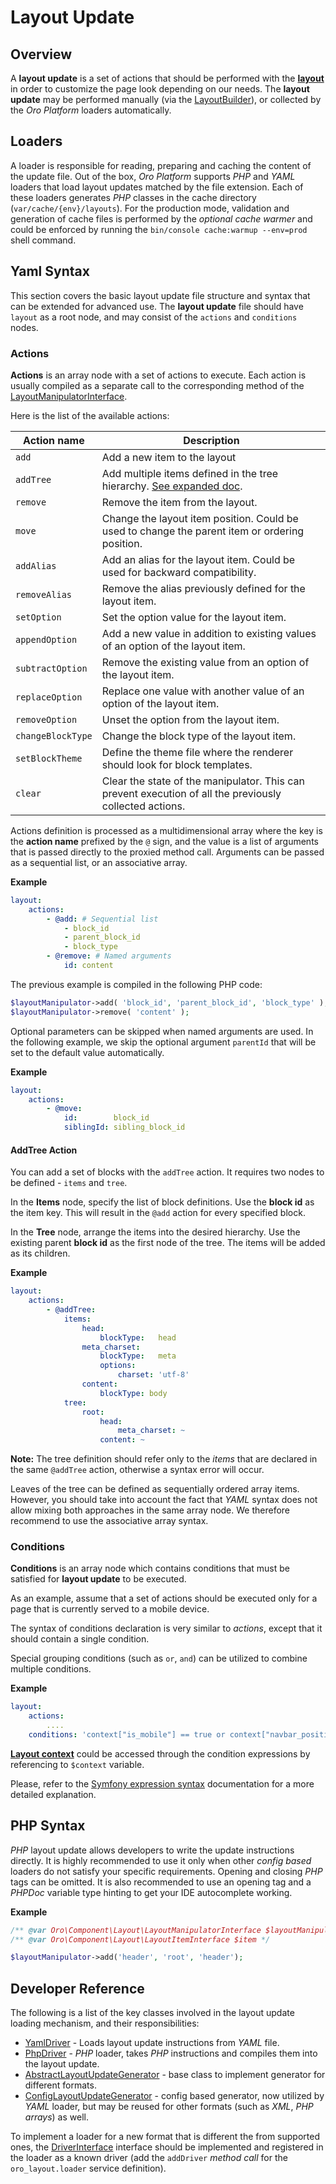 # Layout Update

## Overview

A **layout update** is a set of actions that should be performed with the **[layout](what_is_layout.md)** in order to
customize the page look depending on our needs. The **layout update** may be performed manually
(via the [LayoutBuilder](../../../../Component/Layout/LayoutBuilder.php)), or collected by the *Oro Platform* loaders automatically.

## Loaders

A loader is responsible for reading, preparing and caching the content of the update file. Out of the box, *Oro Platform* supports *PHP* and *YAML* loaders that load layout updates matched by the file extension. Each of these loaders generates *PHP* classes in the cache directory (`var/cache/{env}/layouts`). For the production mode, validation and generation of cache files is performed by the *optional cache warmer* and could be enforced by running the `bin/console cache:warmup --env=prod` shell command.

## Yaml Syntax

This section covers the basic layout update file structure and syntax that can be extended for advanced use.
The **layout update** file should have `layout` as a root node, and may consist of the `actions` and `conditions` nodes.

### Actions

**Actions** is an array node with a set of actions to execute. Each action is usually compiled as a separate call to the corresponding method of the [LayoutManipulatorInterface](../../../../Component/Layout/LayoutManipulatorInterface.php).

Here is the list of the available actions:

| Action name | Description |
|------- |-------------|
| `add` | Add a new item to the layout |
| `addTree` | Add multiple items defined in the tree hierarchy. [See expanded doc](#addtree-action). |
| `remove` | Remove the item from the layout. |
| `move` | Change the layout item position. Could be used to change the parent item or ordering position. |
| `addAlias` | Add an alias for the layout item. Could be used for backward compatibility. |
| `removeAlias` | Remove the alias previously defined for the layout item. |
| `setOption` | Set the option value for the layout item. |
| `appendOption` | Add a new value in addition to existing values of an option of the layout item. |
| `subtractOption` | Remove the existing value from an option of the layout item. |
| `replaceOption` | Replace one value with another value of an option of the layout item. |
| `removeOption` | Unset the option from the layout item. |
| `changeBlockType` | Change the block type of the layout item. |
| `setBlockTheme` | Define the theme file where the renderer should look for block templates. |
| `clear` | Clear the state of the manipulator. This can prevent execution of all the previously collected actions. |

Actions definition is processed as a multidimensional array where the key is the **action name** prefixed by the `@` sign, and the value is a list of arguments that is passed directly to the proxied method call. Arguments can be passed as a sequential list, or an associative array.

**Example**

```yaml
layout:
    actions:
        - @add: # Sequential list
            - block_id
            - parent_block_id
            - block_type
        - @remove: # Named arguments
            id: content
```

The previous example is compiled in the following PHP code:

```php
$layoutManipulator->add( 'block_id', 'parent_block_id', 'block_type' );
$layoutManipulator->remove( 'content' );
```

Optional parameters can be skipped when named arguments are used. In the following example, we skip the optional argument `parentId` that will be set to the default value automatically.

**Example**

```yaml
layout:
    actions:
        - @move:
            id:        block_id
            siblingId: sibling_block_id
```

#### AddTree Action

You can add a set of blocks with the `addTree` action. It requires two nodes to be defined - `items` and `tree`.

In the **Items** node, specify the list of block definitions. Use the **block id**  as the item key. This will result in the `@add` action for every specified block.

In the **Tree** node, arrange the items into the desired hierarchy. Use the existing parent **block id** as the first node of the tree. The items will be added as its children.
 

**Example**

```yaml
layout:
    actions:
        - @addTree:
            items:
                head:
                    blockType:   head
                meta_charset:
                    blockType:   meta
                    options:
                        charset: 'utf-8'
                content:
                    blockType: body
            tree:
                root:
                    head:
                        meta_charset: ~
                    content: ~
```

**Note:** The tree definition should refer only to the *items* that are declared in the same `@addTree` action, otherwise a syntax error will occur.

Leaves of the tree can be defined as sequentially ordered array items. However, you should take into account the fact that *YAML* syntax does not allow mixing both approaches in the same array node. We therefore recommend to use the associative array syntax.

### Conditions

**Conditions** is an array node which contains conditions that must be satisfied for **layout update** to be executed.

As an example, assume that a set of actions should be executed only for a page that is currently served to a mobile device.

The syntax of conditions declaration is very similar to *actions*, except that it should contain a single condition.

Special grouping conditions (such as `or`, `and`) can be utilized to combine multiple conditions.

**Example**

```yaml
layout:
    actions:
        ....
    conditions: 'context["is_mobile"] == true or context["navbar_position"] == "top"'
```

**[Layout context](./layout_context.md)** could be accessed through the condition expressions by referencing to `$context` variable.

Please, refer to the [Symfony expression syntax](http://symfony.com/doc/current/components/expression_language/syntax.html) documentation for a more detailed explanation.

## PHP Syntax

*PHP* layout update allows developers to write the update instructions directly. It is highly recommended to use it only when other *config based* loaders do not satisfy your specific requirements. Opening and closing *PHP* tags can be omitted. It is also recommended to use an opening tag and a *PHPDoc* variable type hinting to get your IDE autocomplete working.

**Example**

```php
/** @var Oro\Component\Layout\LayoutManipulatorInterface $layoutManipulator */
/** @var Oro\Component\Layout\LayoutItemInterface $item */

$layoutManipulator->add('header', 'root', 'header');
```

## Developer Reference

The following is a list of the key classes involved in the layout update loading mechanism, and their responsibilities:

 - [YamlDriver](../../../../Component/Layout/Loader/Driver/YamlDriver.php) - Loads layout update instructions from *YAML* file.
 - [PhpDriver](../../../../Component/Layout/Loader/Driver/PhpDriver.php) - *PHP* loader, takes *PHP* instructions and compiles them into the layout update.
 - [AbstractLayoutUpdateGenerator](../../../../Component/Layout/Loader/Generator/AbstractLayoutUpdateGenerator.php) - base class to implement generator for different formats.
 - [ConfigLayoutUpdateGenerator](../../../../Component/Layout/Loader/Generator/ConfigLayoutUpdateGenerator.php) - config based generator, now utilized by *YAML* loader, but may be reused for other formats (such as *XML*, *PHP arrays*) as well.

To implement a loader for a new format that is different the from supported ones, the [DriverInterface](../../../../Component/Layout/Loader/Driver/DriverInterface.php) interface should be implemented and registered in the loader as a known driver (add the `addDriver` *method call* for the `oro_layout.loader` service definition).
